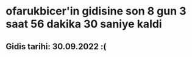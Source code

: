 # ofarukbicer'in gidisine son 8 gun 3 saat 56 dakika 30 saniye kaldi

## Gidis tarihi: 30.09.2022 :(